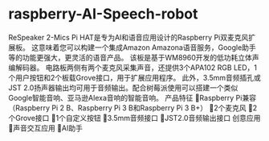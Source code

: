 # raspberry-AI-Speech-robot


ReSpeaker 2-Mics Pi HAT是专为AI和语音应用设计的Raspberry Pi双麦克风扩展板。 这意味着您可以构建一个集成Amazon Amazona语音服务，Google助手等的功能更强大，更灵活的语音产品。
该板是基于WM8960开发的低功耗立体声编解码器。 电路板两侧有两个麦克风采集声音，还提供3个APA102 RGB LED，1个用户按钮和2个板载Grove接口，用于扩展应用程序。 此外，3.5mm音频插孔或JST 2.0扬声器输出均可用于音频输出。配合树莓派使用可以搭建一个类似Google智能音响、亚马逊Alexa音响的智能音响。
产品特征
Raspberry Pi兼容（Raspberry Pi 2 B、Raspberry Pi 3 B和Raspberry Pi 3 B+）
2个麦克风
2个Grove接口
1个自定义按钮
3.5mm音频接口
JST2.0音频输出接口
创意应用
声音交互应用
AI助手
